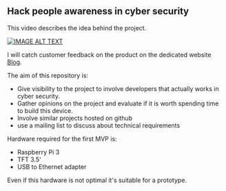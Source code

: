 ## Hack people awareness in cyber security

This video describes the idea behind the project.

[![IMAGE ALT TEXT](http://img.youtube.com/vi/Y4LWrqp0YFw/0.jpg)](http://www.youtube.com/watch?v=Y4LWrqp0YFw "HackPax")


I will catch customer feedback on the product on the dedicated website [Blog](http://hackpax.com/).

The aim of this repository is:
* Give visibility to the project to involve developers that actually works in cyber security.
* Gather opinions on the project and evaluate if it is worth spending time to build this device.
* Involve similar projects hosted on github
* use a mailing list to discuss about technical requirements

Hardware required for the first MVP is:
* Raspberry Pi 3
* TFT 3.5'
* USB to Ethernet adapter

Even if this hardware is not optimal it's suitable for a prototype.



